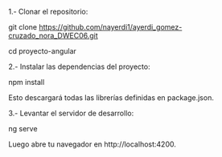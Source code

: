 1.- Clonar el repositorio:

git clone https://github.com/nayerdi1/ayerdi_gomez-cruzado_nora_DWEC06.git

cd proyecto-angular

2.- Instalar las dependencias del proyecto:

npm install

Esto descargará todas las librerías definidas en package.json.

3.- Levantar el servidor de desarrollo:

ng serve

Luego abre tu navegador en http://localhost:4200.
